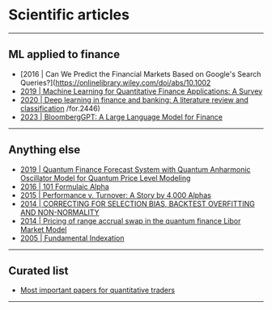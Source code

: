 # Scientific articles
***

## ML applied to finance
- [2016 | Can We Predict the Financial Markets Based on Google's Search Queries?](https://onlinelibrary.wiley.com/doi/abs/10.1002
- [2019 | Machine Learning for Quantitative Finance Applications: A Survey](https://www.mdpi.com/2076-3417/9/24/5574/htm)
- [2020 | Deep learning in finance and banking: A literature review and classification](https://fbr.springeropen.com/articles/10.1186/s11782-020-00082-6)
/for.2446)
- [2023 | BloombergGPT: A Large Language Model for Finance](https://arxiv.org/abs/2303.17564)
***

## Anything else
- [2019 | Quantum Finance Forecast System with Quantum Anharmonic Oscillator Model for Quantum Price Level Modeling](http://www.iajer.com/wp-content/uploads/2021/02/A420121.pdf)
- [2016 | 101 Formulaic Alpha](https://arxiv.org/ftp/arxiv/papers/1601/1601.00991.pdf)
- [2015 | Performance v. Turnover: A Story by 4,000 Alphas](https://arxiv.org/ftp/arxiv/papers/1509/1509.08110.pdf)
- [2014 | CORRECTING FOR SELECTION BIAS, BACKTEST OVERFITTING AND NON-NORMALITY](https://www.davidhbailey.com/dhbpapers/deflated-sharpe.pdf)
- [2014 | Pricing of range accrual swap in the quantum finance Libor Market Model](https://www.sciencedirect.com/science/article/abs/pii/S0378437114000545?via%3Dihub)
- [2005 | Fundamental Indexation](https://www.researchaffiliates.com/content/dam/ra/documents/FAJ_Mar_Apr_2005_Fundamental_Indexation.pdf)
***


## Curated list
- [Most important papers for quantitative traders](https://www.qmr.ai/most-important-papers-for-quantitative-traders/)
***